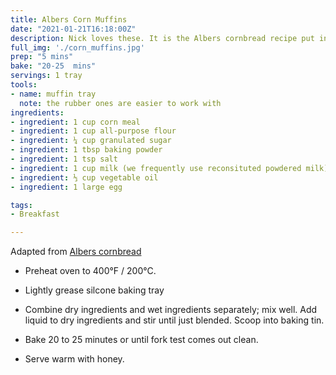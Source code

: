 ```yaml
---
title: Albers Corn Muffins
date: "2021-01-21T16:18:00Z"
description: Nick loves these. It is the Albers cornbread recipe put into a muffin mold.
full_img: './corn_muffins.jpg'
prep: "5 mins"
bake: "20-25  mins"
servings: 1 tray
tools:
- name: muffin tray
  note: the rubber ones are easier to work with
ingredients:
- ingredient: 1 cup corn meal
- ingredient: 1 cup all-purpose flour
- ingredient: ¼ cup granulated sugar
- ingredient: 1 tbsp baking powder
- ingredient: 1 tsp salt
- ingredient: 1 cup milk (we frequently use reconsituted powdered milk)
- ingredient: ⅓ cup vegetable oil
- ingredient: 1 large egg

tags:
- Breakfast

---
```


Adapted from [Albers cornbread](http://alberscorn.com/albers-corn-bread/) 

* Preheat oven to 400°F / 200°C.

* Lightly grease silcone baking tray

* Combine dry ingredients and wet ingredients separately; mix well. Add liquid to dry ingredients and stir until just blended. Scoop into baking tin.

* Bake 20 to 25 minutes or until fork test comes out clean.

* Serve warm with honey.


